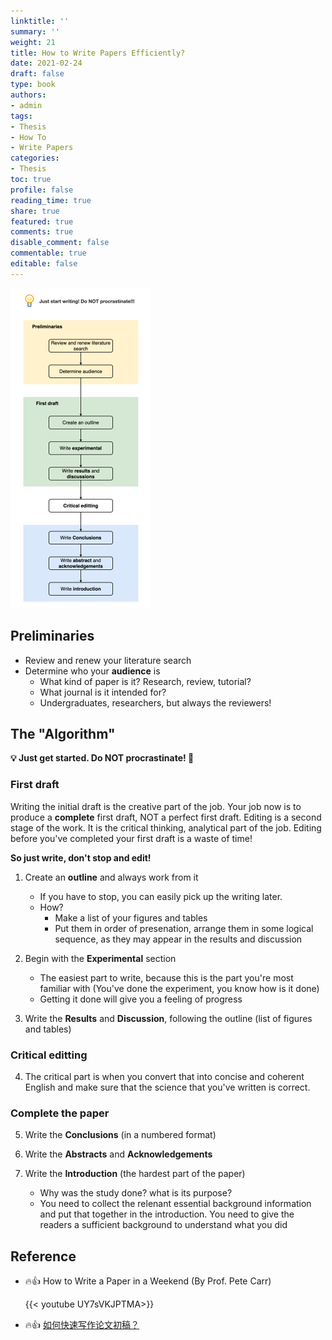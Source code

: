 ```yaml
---
linktitle: ''
summary: ''
weight: 21
title: How to Write Papers Efficiently?
date: 2021-02-24
draft: false
type: book
authors:
- admin
tags:
- Thesis
- How To
- Write Papers
categories:
- Thesis
toc: true
profile: false
reading_time: true
share: true
featured: true
comments: true
disable_comment: false
commentable: true
editable: false
---
```


<img src="https://raw.githubusercontent.com/EckoTan0804/upic-repo/master/uPic/read-write-papers-write-papers.png" alt="read-write-papers-write-papers" style="zoom: 50%;" />



## Preliminaries

- Review and renew your literature search
- Determine who your **audience** is
  - What kind of paper is it? Research, review, tutorial?
  - What journal is it intended for?
  - Undergraduates, researchers, but always the reviewers!

 ## The "Algorithm" 

**💡 Just get started. Do NOT procrastinate! 💪**

### First draft

Writing the initial draft is the creative part of the job. Your job now is to produce a **complete** first draft, NOT a perfect first draft. Editing is a second stage of the work. It is the critical thinking, analytical part of the job. Editing before you've completed your first draft is a waste of time!

**So just write, don't stop and edit!** 

1. Create an **outline** and always work from it
   - If you have to stop, you can easily pick up the writing later.
   - How?
     - Make a list of your figures and tables
     - Put them in order of presenation, arrange them in some logical sequence, as they may appear in the results and discussion

2. Begin with the **Experimental** section
   - The easiest part to write, because this is the part you're most familiar with (You've done the experiment, you know how is it done)
   - Getting it done will give you a feeling of progress

3. Write the **Results** and **Discussion**, following the outline (list of figures and tables)

### Critical editting

4. The critical part is when you convert that into concise and coherent English and make sure that the science that you've written is correct.

### Complete the paper

5. Write the **Conclusions** (in a numbered format)

6. Write the **Abstracts** and **Acknowledgements**

7. Write the **Introduction** (the hardest part of the paper)
   - Why was the study done? what is its purpose?
   - You need to collect the relenant essential background information and put that together in the introduction. You need to give the readers a sufficient background to understand what you did  

## Reference

- 🔥👍 How to Write a Paper in a Weekend (By Prof. Pete Carr) 

  {{< youtube UY7sVKJPTMA>}}

- 🔥👍 [如何快速写作论文初稿？](http://blog.sciencenet.cn/blog-377709-1108892.html)